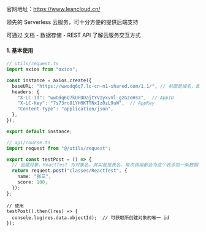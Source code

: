 官网地址：https://www.leancloud.cn/

领先的 Serverless 云服务，可十分方便的提供后端支持

可通过 文档 - 数据存储 - REST API 了解云服务交互方式



#### 1. 基本使用

```ts
// utils/request.ts
import axios from "axios";

const instance = axios.create({
  baseURL: "https://wwodq6q7.lc-cn-n1-shared.com/1.1/", // 前面是域名，即服务器地址；1.1 是版本
  headers: {
    "X-LC-Id": "wwOdq6Q7kUFDDajtYVIyxvVl-gzGzoHsz",  // AppID
    "X-LC-Key": "7s73ro81YH0KTTNxIz0zL9uW",  // AppKey
    "Content-Type": "application/json",
  },
});

export default instance;
```

```ts
// api/course.ts
import request from "@/utils/request";

export const testPost = () => {
  // 创建对象，ReactTest 为对象名，其实就是表名，每次调用都会为这个表添加一条数据；第一次调用会设置字段名及类型，后续的相关操作必须与其对应
  return request.post("classes/ReactTest", {
    name: "张三",
    score: 100,
  });
};
```

```tsx
// 使用
testPost().then((res) => {
  console.log(res.data.objectId);  // 可获取所创建对象的唯一 id 
});
```



































